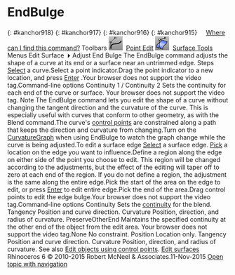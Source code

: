 ---
---


# EndBulge
{: #kanchor918}
{: #kanchor917}
{: #kanchor916}
{: #kanchor915}
 [![images/transparent.gif](images/transparent.gif)Where can I find this command?](javascript:void(0);) Toolbars
![images/endbulge.png](images/endbulge.png) [Point Edit](point-edit-toolbar.html) 
![images/endbulge-srf.png](images/endbulge-srf.png) [Surface Tools](surface-tools-toolbar.html) 
Menus
Edit
Surface![images/menuarrow.gif](images/menuarrow.gif)
Adjust End Bulge
The EndBulge command adjusts the shape of a curve at its end or a surface near an untrimmed edge.
Steps
 [Select](select-objects.html) a curve.Select a point indicator.Drag the point indicator to a new location, and press [Enter](enter-key.html) .Your browser does not support the video tag.Command-line options
Continuity 1 / Continuity 2
Sets the continuity for each end of the curve or surface.
Your browser does not support the video tag.
Note
The EndBulge command lets you edit the shape of a curve without changing the tangent direction and the curvature of the curve. This is especially useful with curves that conform to other geometry, as with the Blend command.The curve's [control points](controlpoint.html) are constrained along a path that keeps the direction and curvature from changing.Turn on the [CurvatureGraph](curvaturegraph.html) when using EndBulge to watch the graph change while the curve is being adjusted.To edit a surface edge
 [Select](select-objects.html) a surface edge. [Pick](pick-location.html) a location on the edge you want to influence.Define a region along the edge on either side of the point you choose to edit. This region will be changed according to the adjustments, but the effect of the editing will taper off to zero at each end of the region. If you do not define a region, the adjustment is the same along the entire edge.Pick the start of the area on the edge to edit, or press [Enter](enter-key.html) to edit entire edge.Pick the end of the area.Drag control points to edit the edge bulge.Your browser does not support the video tag.Command-line options
Continuity
Sets the [continuity](continuity-descriptions.html) for the blend.
Tangency
Position and curve direction.
Curvature
Position, direction, and radius of curvature.
PreserveOtherEnd
Maintains the specified continuity at the other end of the object from the edit area.
Your browser does not support the video tag.None
No constraint.
Position
Location only.
Tangency
Position and curve direction.
Curvature
Position, direction, and radius of curvature.
See also
 [Edit objects using control points](sak-pointediting.html).
 [Edit surfaces](sak-surfacetools.html) 
&#160;
&#160;
Rhinoceros 6 © 2010-2015 Robert McNeel &amp; Associates.11-Nov-2015
 [Open topic with navigation](endbulge.html) 

